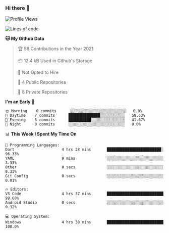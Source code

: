 ### Hi there 👋

<!--
**utkugedik/utkugedik** is a ✨ _special_ ✨ repository because its `README.md` (this file) appears on your GitHub profile.

Here are some ideas to get you started:

- 🔭 I’m currently working on ...
- 🌱 I’m currently learning ...
- 👯 I’m looking to collaborate on ...
- 🤔 I’m looking for help with ...
- 💬 Ask me about ...
- 📫 How to reach me: ...
- 😄 Pronouns: ...
- ⚡ Fun fact: ...
-->

<!--START_SECTION:waka-->
![Profile Views](http://img.shields.io/badge/Profile%20Views-1-blue)

![Lines of code](https://img.shields.io/badge/From%20Hello%20World%20I%27ve%20Written-17676%20lines%20of%20code-blue)

**🐱 My Github Data** 

> 🏆 58 Contributions in the Year 2021
 > 
> 📦 12.4 kB Used in Github's Storage 
 > 
> 🚫 Not Opted to Hire
 > 
> 📜 4 Public Repositories 
 > 
> 🔑 8 Private Repositories  
 > 
**I'm an Early 🐤** 

```text
🌞 Morning    0 commits      ░░░░░░░░░░░░░░░░░░░░░░░░░   0.0% 
🌆 Daytime    7 commits      ██████████████░░░░░░░░░░░   58.33% 
🌃 Evening    5 commits      ██████████░░░░░░░░░░░░░░░   41.67% 
🌙 Night      0 commits      ░░░░░░░░░░░░░░░░░░░░░░░░░   0.0%

```


📊 **This Week I Spent My Time On** 

```text
💬 Programming Languages: 
Dart                     4 hrs 28 mins       ████████████████████████░   96.33% 
YAML                     9 mins              ░░░░░░░░░░░░░░░░░░░░░░░░░   3.33% 
Other                    0 secs              ░░░░░░░░░░░░░░░░░░░░░░░░░   0.33% 
Git Config               0 secs              ░░░░░░░░░░░░░░░░░░░░░░░░░   0.01%

🔥 Editors: 
VS Code                  4 hrs 37 mins       █████████████████████████   99.68% 
Android Studio           0 secs              ░░░░░░░░░░░░░░░░░░░░░░░░░   0.32%

💻 Operating System: 
Windows                  4 hrs 38 mins       █████████████████████████   100.0%

```


<!--END_SECTION:waka-->
